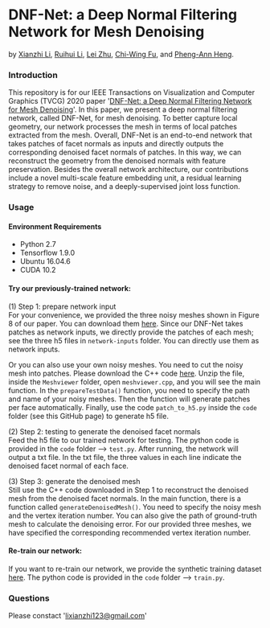 # DNF-Net: a Deep Normal Filtering Network for Mesh Denoising
by [Xianzhi Li](https://nini-lxz.github.io/), [Ruihui Li](https://liruihui.github.io/), [Lei Zhu](https://appsrv.cse.cuhk.edu.hk/~lzhu/), [Chi-Wing Fu](https://www.cse.cuhk.edu.hk/~cwfu/), and [Pheng-Ann Heng](http://www.cse.cuhk.edu.hk/~pheng/).

### Introduction
This repository is for our IEEE Transactions on Visualization and Computer Graphics (TVCG) 2020 paper '[DNF-Net: a Deep Normal Filtering Network for Mesh Denoising](https://arxiv.org/pdf/2006.15510.pdf)'. In this paper, we present a deep normal filtering network, called DNF-Net, for mesh denoising. To better capture local geometry, our network processes the mesh in terms of local patches extracted from the mesh. Overall, DNF-Net is an end-to-end network that takes patches of facet normals as inputs and directly outputs the corresponding denoised facet normals of patches. In this way, we can reconstruct the geometry from the denoised normals with feature preservation. Besides the overall network architecture, our contributions include a novel multi-scale feature embedding unit, a residual learning strategy to remove noise, and a deeply-supervised joint loss function.

### Usage

#### Environment Requirements
- Python 2.7
- Tensorflow 1.9.0
- Ubuntu 16.04.6
- CUDA 10.2

#### Try our previously-trained network:
(1) Step 1: prepare network input <br>
For your convenience, we provided the three noisy meshes shown in Figure 8 of our paper. You can download them [here](https://gocuhk-my.sharepoint.com/:u:/g/personal/xianzhili_cuhk_edu_hk/Efj3MTyf1fNCm9USqsRzGTwByQ4hckhTagtSVP3Eypi0mg?e=SHQguF). Since our DNF-Net takes patches as network inputs, we directly provide the patches of each mesh; see the three h5 files in `network-inputs` folder. You can directly use them as network inputs.

Or you can also use your own noisy meshes. You need to cut the noisy mesh into patches. Please download the C++ code [here](https://gocuhk-my.sharepoint.com/:u:/g/personal/xianzhili_cuhk_edu_hk/ESwN3rUr38hFoYx6onibU20BXlSGhvYG4OvE1NNFusFUFQ?e=UJPAr6). Unzip the file, inside the `Meshviewer` folder, open `meshviewer.cpp`, and you will see the main function. In the `prepareTestData()` function, you need to specify the path and name of your noisy meshes. Then the function will generate patches per face automatically. Finally, use the code `patch_to_h5.py` inside the `code` folder (see this GitHub page) to generate h5 file. <br>

(2) Step 2: testing to generate the denoised facet normals<br>
Feed the h5 file to our trained network for testing. The python code is provided in the `code` folder --> `test.py`. After running, the network will output a txt file. In the txt file, the three values in each line indicate the denoised facet normal of each face.

(3) Step 3: generate the denoised mesh <br>
Still use the C++ code downloaded in Step 1 to reconstruct the denoised mesh from the denoised facet normals. In the main function, there is a function called `generateDenoisedMesh()`. You need to specify the noisy mesh and the vertex iteration number. You can also give the path of ground-truth mesh to calculate the denoising error. For our provided three meshes, we have specified the corresponding recommended vertex iteration number.

#### Re-train our network:
If you want to re-train our network, we provide the synthetic training dataset [here](https://gocuhk-my.sharepoint.com/:u:/g/personal/xianzhili_cuhk_edu_hk/EU7bd6wcfjZAjfoDB4IDXVkBbFn0Nd8Kv9vx431mznZTNg?e=9VXDdc). The python code is provided in the `code` folder --> `train.py`.

### Questions
Please constact 'lixianzhi123@gmail.com'

